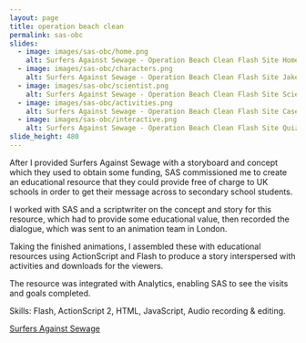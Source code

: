 ```yaml
---
layout: page
title: operation beach clean
permalink: sas-obc
slides:
  - image: images/sas-obc/home.png
    alt: Surfers Against Sewage - Operation Beach Clean Flash Site Home Page
  - image: images/sas-obc/characters.png
    alt: Surfers Against Sewage - Operation Beach Clean Flash Site Jake & Crystal Characters
  - image: images/sas-obc/scientist.png
    alt: Surfers Against Sewage - Operation Beach Clean Flash Site Scientist Character
  - image: images/sas-obc/activities.png
    alt: Surfers Against Sewage - Operation Beach Clean Flash Site Case KS3 Activities Page
  - image: images/sas-obc/interactive.png
    alt: Surfers Against Sewage - Operation Beach Clean Flash Site Quiz Page
slide_height: 480
---
```

<p>After I provided Surfers Against Sewage with a storyboard and concept which they used to obtain some funding, SAS commissioned me to create an educational resource that they could provide free of charge to UK schools in order to get their message across to  secondary school students. </p>
<p>I worked with SAS and a scriptwriter on the concept and story for this resource, which had to provide some educational value, then recorded the dialogue, which was sent to an animation team in London.</p>
<p>Taking the finished animations, I assembled these with educational resources using ActionScript and Flash to produce a story interspersed with activities and downloads for the viewers.</p>
<p>The resource was integrated with Analytics, enabling SAS to see the visits and goals completed.</p>
<!-- FIXME - move sas folder to some kind of storage if we are going to host this on Netlify, etc.
<p><a href="http://dijitl.co.uk/sas/obc/">View online.</a></p>
<p><a href="http://dijitl.co.uk/sas/obc/sas_obc_offline.zip">Download</a> an Offline version.</p> -->
<p>Skills: Flash, ActionScript 2, HTML, JavaScript, Audio recording &amp; editing.</p>
<p><a href="http://www.sas.org.uk/">Surfers Against Sewage</a> </p>